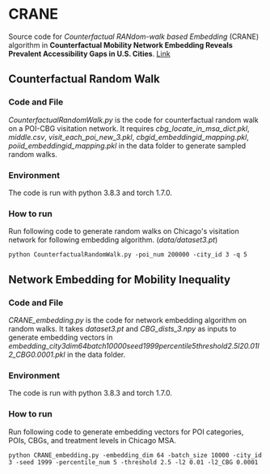 # CRANE
Source code for *Counterfactual RANdom-walk based Embedding* (CRANE) algorithm in **Counterfactual Mobility Network Embedding Reveals Prevalent Accessibility Gaps in U.S. Cities**. [Link](https://www.nature.com/articles/s41599-023-02570-5)

## Counterfactual Random Walk
### Code and File
*CounterfactualRandomWalk.py* is the code for counterfactual random walk on a POI-CBG visitation network. It requires *cbg_locate_in_msa_dict.pkl*, *middle.csv*, *visit_each_poi_new_3.pkl*, *cbgid_embeddingid_mapping.pkl*, *poiid_embeddingid_mapping.pkl* in the data folder to generate sampled random walks.
### Environment
The code is run with python 3.8.3 and torch 1.7.0.
### How to run
Run following code to generate random walks on Chicago's visitation network for following embedding algorithm. (*data/dataset3.pt*)
```
python CounterfactualRandomWalk.py -poi_num 200000 -city_id 3 -q 5
```

## Network Embedding for Mobility Inequality
### Code and File
*CRANE_embedding.py* is the code for network embedding algorithm on random walks. It takes *dataset3.pt* and *CBG_dists_3.npy* as inputs to generate embedding vectors in *embedding_city3dim64batch10000seed1999percentile5threshold2.5l20.01l2_CBG0.0001.pkl* in the data folder. 
### Environment
The code is run with python 3.8.3 and torch 1.7.0.
### How to run
Run following code to generate embedding vectors for POI categories, POIs, CBGs, and treatment levels in Chicago MSA.
```
python CRANE_embedding.py -embedding_dim 64 -batch_size 10000 -city_id 3 -seed 1999 -percentile_num 5 -threshold 2.5 -l2 0.01 -l2_CBG 0.0001
```
